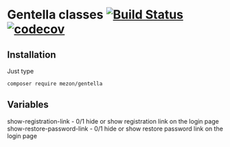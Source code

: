 # Gentella classes [![Build Status](https://travis-ci.com/alexdodonov/gentella.svg?branch=master)](https://travis-ci.com/alexdodonov/gentella) [![codecov](https://codecov.io/gh/alexdodonov/gentella/branch/master/graph/badge.svg)](https://codecov.io/gh/alexdodonov/gentella)

## Installation

Just type

```
composer require mezon/gentella
```

## Variables

show-registration-link - 0/1 hide or show registration link on the login page
show-restore-password-link - 0/1 hide or show restore password link on the login page